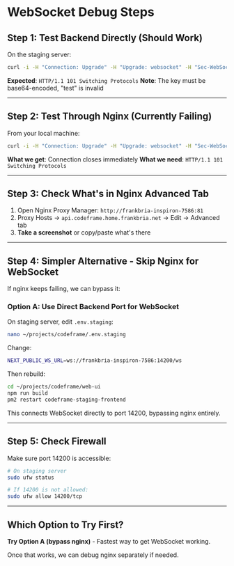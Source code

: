 # WebSocket Debug Steps

## Step 1: Test Backend Directly (Should Work)

On the staging server:
```bash
curl -i -H "Connection: Upgrade" -H "Upgrade: websocket" -H "Sec-WebSocket-Version: 13" -H "Sec-WebSocket-Key: dGhlIHNhbXBsZSBub25jZQ==" http://localhost:14200/ws
```

**Expected**: `HTTP/1.1 101 Switching Protocols`
**Note**: The key must be base64-encoded, "test" is invalid

---

## Step 2: Test Through Nginx (Currently Failing)

From your local machine:
```bash
curl -i -H "Connection: Upgrade" -H "Upgrade: websocket" -H "Sec-WebSocket-Version: 13" -H "Sec-WebSocket-Key: test" http://api.codeframe.home.frankbria.net/ws
```

**What we get**: Connection closes immediately
**What we need**: `HTTP/1.1 101 Switching Protocols`

---

## Step 3: Check What's in Nginx Advanced Tab

1. Open Nginx Proxy Manager: `http://frankbria-inspiron-7586:81`
2. Proxy Hosts → `api.codeframe.home.frankbria.net` → Edit → Advanced tab
3. **Take a screenshot** or copy/paste what's there

---

## Step 4: Simpler Alternative - Skip Nginx for WebSocket

If nginx keeps failing, we can bypass it:

### Option A: Use Direct Backend Port for WebSocket

On staging server, edit `.env.staging`:
```bash
nano ~/projects/codeframe/.env.staging
```

Change:
```bash
NEXT_PUBLIC_WS_URL=ws://frankbria-inspiron-7586:14200/ws
```

Then rebuild:
```bash
cd ~/projects/codeframe/web-ui
npm run build
pm2 restart codeframe-staging-frontend
```

This connects WebSocket directly to port 14200, bypassing nginx entirely.

---

## Step 5: Check Firewall

Make sure port 14200 is accessible:
```bash
# On staging server
sudo ufw status

# If 14200 is not allowed:
sudo ufw allow 14200/tcp
```

---

## Which Option to Try First?

**Try Option A (bypass nginx)** - Fastest way to get WebSocket working.

Once that works, we can debug nginx separately if needed.
